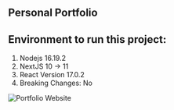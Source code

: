 ## Personal Portfolio

## Environment to run this project:
1. Nodejs 16.19.2
2. NextJS 10 -> 11
3. React Version 17.0.2
3. Breaking Changes: No

![Portfolio Website](https://i.ibb.co/WgPMpts/image.png)